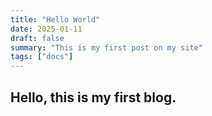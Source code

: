 ```yaml
---
title: "Hello World"
date: 2025-01-11
draft: false
summary: "This is my first post on my site"
tags: ["docs"]
---
```


<!--## A sub-title -->

## Hello, this is my first blog.